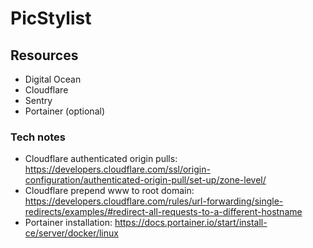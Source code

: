 # PicStylist

## Resources
 - Digital Ocean
 - Cloudflare
 - Sentry
 - Portainer (optional)

### Tech notes
 - Cloudflare authenticated origin pulls: https://developers.cloudflare.com/ssl/origin-configuration/authenticated-origin-pull/set-up/zone-level/
 - Cloudflare prepend www to root domain: https://developers.cloudflare.com/rules/url-forwarding/single-redirects/examples/#redirect-all-requests-to-a-different-hostname
 - Portainer installation: https://docs.portainer.io/start/install-ce/server/docker/linux
